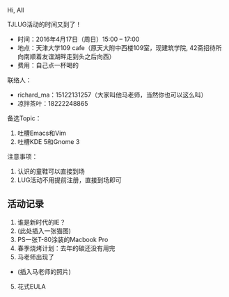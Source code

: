 Hi, All

TJLUG活动的时间又到了！

* 时间：2016年4月17日（周日）15:00 – 17:00
* 地点：天津大学109 cafe（原天大附中西楼109室，现建筑学院, 42斋招待所向南顺着友谊湖畔走到头之后向西）
* 费用：自己点一杯喝的

联络人：
* richard_ma：15122131257（大家叫他马老师，当然你也可以这么叫）
* 凉拌茶叶：18222248865

备选Topic：
1. 吐槽Emacs和Vim
2. 吐槽KDE 5和Gnome 3

注意事项：

1. 认识的童鞋可以直接到场
2. LUG活动不用提前注册，直接到场即可

活动记录
-------

1. 谁是新时代的IE？
2. (此处插入一张猫图)
3. PS一张T-80涂装的Macbook Pro
3. 春季烧烤计划：去年的碳还没有用完
4. 马老师出现了
  - (插入马老师的照片)
5. 花式EULA
